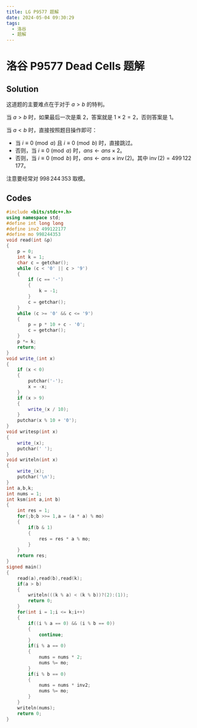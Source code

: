```yaml
---
title: LG P9577 题解
date: 2024-05-04 09:30:29
tags:
  - 洛谷
  - 题解
---
```

<!---->
<!--more-->


# 洛谷 P9577 Dead Cells 题解

## Solution

这道题的主要难点在于对于 $a > b$ 的特判。

当 $a > b$ 时，如果最后一次是乘 $2$，答案就是 $1 \times 2 = 2$，否则答案是 $1$。

当 $a < b$ 时，直接按照题目操作即可：

- 当 $i \equiv 0 \pmod a$ 且 $i \equiv 0 \pmod b$ 时，直接跳过。
- 否则，当 $i \equiv 0 \pmod a$ 时，$ans \gets ans \times 2$。
- 否则，当 $i \equiv 0 \pmod b$ 时，$ans \gets ans \times \operatorname{inv}(2)$。其中 $\operatorname{inv}(2) = 499\,122\,177$。


注意要经常对 $998\,244\,353$ 取模。

## Codes

```cpp
#include <bits/stdc++.h>
using namespace std;
#define int long long
#define inv2 499122177
#define mo 998244353
void read(int &p)
{
    p = 0;
    int k = 1;
    char c = getchar();
    while (c < '0' || c > '9')
    {
        if (c == '-')
        {
            k = -1;
        }
        c = getchar();
    }
    while (c >= '0' && c <= '9')
    {
        p = p * 10 + c - '0';
        c = getchar();
    }
    p *= k;
    return;
}
void write_(int x)
{
    if (x < 0)
    {
        putchar('-');
        x = -x;
    }
    if (x > 9)
    {
        write_(x / 10);
    }
    putchar(x % 10 + '0');
}
void writesp(int x)
{
    write_(x);
    putchar(' ');
}
void writeln(int x)
{
    write_(x);
    putchar('\n');
}
int a,b,k;
int nums = 1;
int ksm(int a,int b)
{
    int res = 1;
    for(;b;b >>= 1,a = (a * a) % mo)
    {
        if(b & 1)
        {
            res = res * a % mo;
        }
    }
    return res;
}
signed main()
{
    read(a),read(b),read(k);
    if(a > b)
    {
        writeln(((k % a) < (k % b))?(2):(1));
        return 0;
    }
    for(int i = 1;i <= k;i++)
    {
        if((i % a == 0) && (i % b == 0))
        {
            continue;
        }
        if(i % a == 0)
        {
            nums = nums * 2;
            nums %= mo;
        }
        if(i % b == 0)
        {
            nums = nums * inv2;
            nums %= mo;
        }
    }
    writeln(nums);
    return 0;
}
```